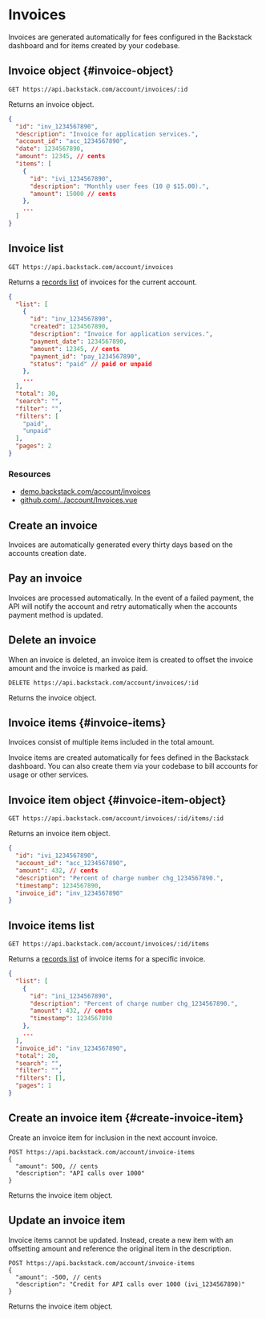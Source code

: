 # Invoices

Invoices are generated automatically for fees configured in the Backstack dashboard and for items created by your codebase.


## Invoice object {#invoice-object}

```http request
GET https://api.backstack.com/account/invoices/:id
```

Returns an invoice object.

```json
{
  "id": "inv_1234567890",
  "description": "Invoice for application services.",
  "account_id": "acc_1234567890",
  "date": 1234567890,
  "amount": 12345, // cents
  "items": [
    {
      "id": "ivi_1234567890",
      "description": "Monthly user fees (10 @ $15.00).",
      "amount": 15000 // cents
    },
    ...
  ]
}
```

## Invoice list

```http request
GET https://api.backstack.com/account/invoices
```

Returns a [records list](../lists.md#records) of invoices for the current account.

```json
{
  "list": [
    {
      "id": "inv_1234567890",
      "created": 1234567890,
      "description": "Invoice for application services.",
      "payment_date": 1234567890,
      "amount": 12345, // cents
      "payment_id": "pay_1234567890",
      "status": "paid" // paid or unpaid
    },
    ...
  ],
  "total": 30,
  "search": "",
  "filter": "",
  "filters": [
    "paid",
    "unpaid"
  ],
  "pages": 2
}
```

### Resources

- [demo.backstack.com/account/invoices](https://demo.backstack.com/account/invoices)
- [github.com/../account/Invoices.vue](https://github.com/deloachtech/backstack-demo/blob/main/src/views/account/Invoices.vue)


## Create an invoice

Invoices are automatically generated every thirty days based on the accounts creation date.

## Pay an invoice

Invoices are processed automatically. In the event of a failed payment, the API will notify the account and retry automatically when the accounts payment method is updated.

## Delete an invoice

When an invoice is deleted, an invoice item is created to offset the invoice amount and the invoice is marked as paid.

```http request
DELETE https://api.backstack.com/account/invoices/:id
```

Returns the invoice object.

## Invoice items {#invoice-items}

Invoices consist of multiple items included in the total amount.

Invoice items are created automatically for fees defined in the Backstack dashboard. You can also create them via your codebase to bill accounts for usage or other services.

## Invoice item object {#invoice-item-object}

```http request
GET https://api.backstack.com/account/invoices/:id/items/:id
```

Returns an invoice item object.

```json
{
  "id": "ivi_1234567890",
  "account_id": "acc_1234567890",
  "amount": 432, // cents
  "description": "Percent of charge number chg_1234567890.",
  "timestamp": 1234567890,
  "invoice_id": "inv_1234567890"
}
```

## Invoice items list


```http request
GET https://api.backstack.com/account/invoices/:id/items
```

Returns a [records list](../lists.md#records) of invoice items for a specific invoice.

```json
{
  "list": [
    {
      "id": "ini_1234567890",
      "description": "Percent of charge number chg_1234567890.",
      "amount": 432, // cents
      "timestamp": 1234567890
    },
    ...
  ],
  "invoice_id": "inv_1234567890",
  "total": 20,
  "search": "",
  "filter": "",
  "filters": [],
  "pages": 1
}
```



## Create an invoice item {#create-invoice-item}

Create an invoice item for inclusion in the next account invoice.


```http request
POST https://api.backstack.com/account/invoice-items
{
  "amount": 500, // cents
  "description": "API calls over 1000"
}
```

Returns the invoice item object.


## Update an invoice item

Invoice items cannot be updated. Instead, create a new item with an offsetting amount and reference the original item in the description.

```http request
POST https://api.backstack.com/account/invoice-items
{
  "amount": -500, // cents
  "description": "Credit for API calls over 1000 (ivi_1234567890)"
}
```

Returns the invoice item object.



